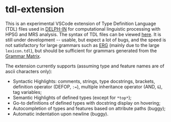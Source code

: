 # tdl-extension

This is an experimental VSCode extension of Type Definition Language (TDL) files used in [DELPH-IN](https://delph-in.github.io/docs/home/Home/) for computational linguistic processing with HPSG and MRS analysis. The syntax of TDL files can be viewed [here](https://delph-in.github.io/docs/tools/TdlRFC/). It is still under development -- usable, but expect a lot of bugs, and the speed is not satisfactory for large grammars such as [ERG](https://github.com/delph-in/erg) (mainly due to the large `lexicon.tdl`), but should be sufficient for grammars generated from the [Grammar Matrix](https://github.com/delph-in/matrix).

The extension currently supports (assuming type and feature names are of ascii characters only):

- Syntactic Highlights: comments, strings, type docstrings, brackets, definition operator (DEFOP, `:=`), multiple inheritance operator (AND, `&`), tag variables;
- Semantic Highlights of defined types (except for `*top*`);
- Go-to definitions of defined types with docstring display on hovering;
- Autocompletion of types and features based on attribute paths (buggy);
- Automatic indentation upon newline (buggy).
